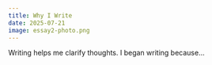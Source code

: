 ```yaml
---
title: Why I Write
date: 2025-07-21
image: essay2-photo.png
---
```


Writing helps me clarify thoughts. I began writing because...
